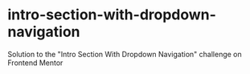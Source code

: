 # intro-section-with-dropdown-navigation
Solution to the "Intro Section With Dropdown Navigation" challenge on Frontend Mentor
